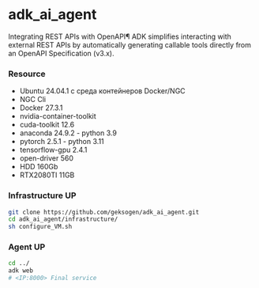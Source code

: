 # adk_ai_agent
Integrating REST APIs with OpenAPI¶
ADK simplifies interacting with external REST APIs by automatically generating callable tools directly from an OpenAPI Specification (v3.x). 

### Resource
* Ubuntu 24.04.1 с среда контейнеров Docker/NGC
* NGC Cli
* Docker 27.3.1
* nvidia-container-toolkit
* cuda-toolkit 12.6
* anaconda 24.9.2 - python 3.9
* pytorch 2.5.1 - python 3.11
* tensorflow-gpu 2.4.1
* open-driver 560
* HDD 160Gb
* RTX2080TI 11GB 


### Infrastructure UP
```Bash
git clone https://github.com/geksogen/adk_ai_agent.git
cd adk_ai_agent/infrastructure/
sh configure_VM.sh
```

### Agent UP
```Bash
cd ../
adk web
# <IP:8000> Final service
```
